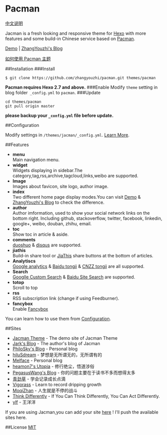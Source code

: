 # Pacman

[中文说明](/README_zh.md)

Jacman is a fresh looking and responsive theme for [Hexo](http://hexo.io) with more features and some build-in Chinese service based on [Pacman](https://github.com/A-limon/pacman).  

[Demo](http://zhangyouzhi.me/pacman) | [ZhangYouzhi's Blog](http://zhangyouzhi.com)

[如何使用 Pacman 主题](http://zhangyouzhi.com/2014/11/28/github-blog-hexo/)

##Installation
###Install
```
$ git clone https://github.com/zhangyouzhi/pacman.git themes/pacman
```
**Pacman requires Hexo 2.7 and above.** 
###Enable
Modify `theme` setting in blog folder` _config.yml` to `pacman`.
###Update
```
cd themes/pacman
git pull origin master
```
**please backup your `_config.yml` file before update.** 

##Configuration

Modify settings in  `/themes/jacman/_config.yml`. [Learn More](https://github.com/zhangyouzhi/pacman/wiki/%E9%85%8D%E7%BD%AE%E6%8C%87%E5%8D%97).

##Features
- **menu**  
 Main navigation menu.
- **widget**  
 Widgets displaying in sidebar.The category,tag,rss,archive,tagcloud,links,weibo are supported.
- **Image**  
 Images about favicon, site logo, author image.
- **index**  
 Two different home page display modes.You can visit [Demo](http://zhangyouzhi.com/jacman) & [ZhangYouzhi's Blog](http://zhangyouzhi.com) to check the difference.
- **author**  
 Author imformation, used to show your social network links on the bottom right. Including github, stackoverflow, twitter, facebook, linkedin, google+, weibo, douban, zhihu, email.
- **toc**  
 Show toc in article & aside.
- **comments**  
 [duoshuo](http://duoshuo.com/) & [disqus](https://disqus.com/) are supported.
- **jiathis**  
 Build-in share tool or [JiaThis](http://www.jiathis.com/) share buttons at the bottom of articles.
- **Analytiscs**  
 [Google analytics](http://www.google.com/analytics/) & [Baidu tongji](http://tongji.baidu.com/) & [CNZZ tongji](http://www.cnzz.com/) are all supported.
- **Search**  
 [Googlle Custom Search](https://www.google.com/cse/ ) & [Baidu Site Search](http://zn.baidu.com/) are supported.
- **totop**  
 Scroll to top
- **rss**  
 RSS subscription link (change if using Feedburner).
- **fancybox**  
 Enable [Fancybox](http://fancyapps.com/fancybox/)

You can learn how to use them from [Configuration](https://github.com/zhangyouzhi/jacman/wiki/配置指南).

##Sites
- [Jacman Theme](http://wuchong.me/jacman) - The demo site of Jacman Theme
- [Jark's Blog](http://wuchong.me) - The author's blog of Jacman
- [PhiloSky's Blog](http://philosky.ml/) - Personal blog
- [hiluSdream](http://hiluluke.cn) - 梦想是无所谓无的，无所谓有的
- [Melface](http://melface.tk) - Personal blog
- [heamon7's Utopia](http://heamon7.com) - 修行绝尘，悟道涉俗
- [PegasusWang's Blog](http://ningning.today) - 你的问题主要在于读书不多而想得太多
- [青劲草](http://www.caoqq.net) - 学会记录成长点滴
- [Vigorass](http://cscao.com) - Learn to record dripping growth
- [MoqiZhan](http://moqizhan.com) - 人生就是不停的战斗
- [Think Differently](http://think-diff.me/) - If You Can Think Differently, You Can Act Differently.
- [ylf](http://wangyangyang.gitcafe.com) - 王洋洋

If you are using Jacman,you can add your site [here](https://github.com/zhangyouzhi/pacman/wiki/Sites) ! I'll push the available sites here.

##License
[MIT](/LICENSE)